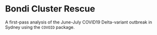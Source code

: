 # Bondi Cluster Rescue

A first-pass analysis of the June-July COVID19 Delta-variant outbreak in Sydney using the `COVOID` package.
